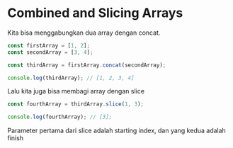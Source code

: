 # Combined and Slicing Arrays

Kita bisa menggabungkan dua array dengan concat.

```javascript
const firstArray = [1, 2];
const secondArray = [3, 4];

const thirdArray = firstArray.concat(secondArray);

console.log(thirdArray); // [1, 2, 3, 4]
```

Lalu kita juga bisa membagi array dengan slice

```javascript
const fourthArray = thirdArray.slice(1, 3);

console.log(fourthArray); // [3];
```

Parameter pertama dari slice adalah starting index, dan yang kedua adalah finish
